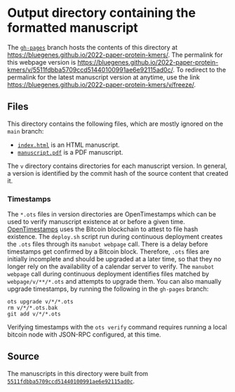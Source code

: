 # Output directory containing the formatted manuscript

The [`gh-pages`](https://github.com/bluegenes/2022-paper-protein-kmers/tree/gh-pages) branch hosts the contents of this directory at <https://bluegenes.github.io/2022-paper-protein-kmers/>.
The permalink for this webpage version is <https://bluegenes.github.io/2022-paper-protein-kmers/v/5511fdbba5709ccd51440100991ae6e92115ad0c/>.
To redirect to the permalink for the latest manuscript version at anytime, use the link <https://bluegenes.github.io/2022-paper-protein-kmers/v/freeze/>.

## Files

This directory contains the following files, which are mostly ignored on the `main` branch:

+ [`index.html`](index.html) is an HTML manuscript.
+ [`manuscript.pdf`](manuscript.pdf) is a PDF manuscript.

The `v` directory contains directories for each manuscript version.
In general, a version is identified by the commit hash of the source content that created it.

### Timestamps

The `*.ots` files in version directories are OpenTimestamps which can be used to verify manuscript existence at or before a given time.
[OpenTimestamps](https://opentimestamps.org/) uses the Bitcoin blockchain to attest to file hash existence.
The `deploy.sh` script run during continuous deployment creates the `.ots` files through its `manubot webpage` call.
There is a delay before timestamps get confirmed by a Bitcoin block.
Therefore, `.ots` files are initially incomplete and should be upgraded at a later time, so that they no longer rely on the availability of a calendar server to verify.
The `manubot webpage` call during continuous deployment identifies files matched by `webpage/v/**/*.ots` and attempts to upgrade them.
You can also manually upgrade timestamps, by running the following in the `gh-pages` branch:

```shell
ots upgrade v/*/*.ots
rm v/*/*.ots.bak
git add v/*/*.ots
```

Verifying timestamps with the `ots verify` command requires running a local bitcoin node with JSON-RPC configured, at this time.

## Source

The manuscripts in this directory were built from
[`5511fdbba5709ccd51440100991ae6e92115ad0c`](https://github.com/bluegenes/2022-paper-protein-kmers/commit/5511fdbba5709ccd51440100991ae6e92115ad0c).
